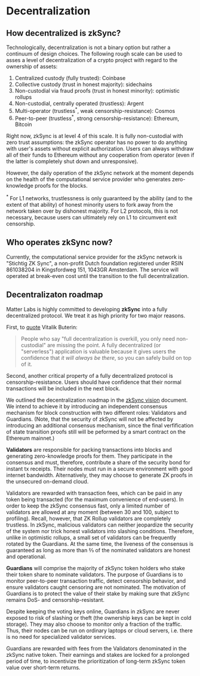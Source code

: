 #  Decentralization

## How decentralized is zkSync?

Technologically, decentralization is not a binary option but rather a continuum of design choices. The following rough scale can be used to asses a level of decentralization of a crypto project with regard to the ownership of assets:

1. Centralized custody (fully trusted): Coinbase
2. Collective custody (trust in honest majority): sidechains
3. Non-custodial via fraud proofs (trust in honest minority): optimistic rollups
4. Non-custodial, centrally operated (trustless): Argent
5. Multi-operator (trustless<sup>\*</sup>, weak censorship-resistance): Cosmos
6. Peer-to-peer (trustless<sup>\*</sup>, strong censorship-resistance): Ethereum, Bitcoin

Right now, zkSync is at level 4 of this scale. It is fully non-custodial with zero trust assumptions: the zkSync operator has no power to do anything with user's assets without explicit authorization. Users can always withdraw all of their funds to Ethereum without any cooperation from operator (even if the latter is completely shut down and unresponsive).

However, the daily operation of the zkSync network at the moment depends on the health of the computational service provider who generates zero-knowledge proofs for the blocks.

<span class="footnote"><sup>*</sup> For L1 networks, trustlessness is only guaranteed by the ability (and to the extent of that ability) of honest minority users to fork away from the network taken over by dishonest majority. For L2 protocols, this is not necessary, because users can ultimately rely on L1 to circumvent exit censorship.</span>

## Who operates zkSync now?

Currently, the computational service provider for the zkSync network is "Stichtig ZK Sync", a non-profit Dutch foundation registered under RSIN 861038204 in Kingsfordweg 151, 1043GR Amsterdam. The service will operated at break-even cost until the transition to the full decentralization.

## Decentralizaton roadmap

Matter Labs is highly committed to developing **zkSync** into a fully decentralized protocol. We treat it as high priority for two major reasons.

First, to [quote](https://twitter.com/VitalikButerin/status/1247607628668309507) Vitalik Buterin:

> People who say "full decentralization is overkill, you only need non-custodial" are missing the point. A fully decentralized (or "serverless") application is valuable because it gives users the confidence that *it will always be there*, so you can safely build on top of it.

Second, another critical property of a fully decentralized protocol is censorship-resistance. Users should have confidence that their normal transactions will be included in the next block.

We outlined the decentralization roadmap in the [zkSync vision](https://medium.com/matter-labs/introducing-zk-sync-the-missing-link-to-mass-adoption-of-ethereum-14c9cea83f58) document. We intend to achieve it by introducing an independent consensus mechanism for block construction with two different roles: Validators and Guardians. (Note, that the security of zkSync will not be affected by introducing an additional consensus mechanism, since the final verfification of state transition proofs still will be peformed by a smart contract on the Ethereum mainnet.)

**Validators** are responsible for packing transactions into blocks and generating zero-knowledge proofs for them. They participate in the consensus and must, therefore, contribute a share of the security bond for instant tx receipts. Their nodes must run in a secure environment with good internet bandwidth. Alternatively, they may choose to generate ZK proofs in the unsecured on-demand cloud.

Validators are rewarded with transaction fees, which can be paid in any token being transacted (for the maximum convenience of end-users).
In order to keep the zkSync consensus fast, only a limited number of validators are allowed at any moment (between 30 and 100, subject to profiling). Recall, however, that ZK Rollup validators are completely trustless. In zkSync, malicious validators can neither jeopardize the security of the system nor trick honest validators into slashing conditions. Therefore, unlike in optimistic rollups, a small set of validators can be frequently rotated by the Guardians. At the same time, the liveness of the consensus is guaranteed as long as more than ⅔ of the nominated validators are honest and operational.

**Guardians** will comprise the majority of zkSync token holders who stake their token share to nominate validators. The purpose of Guardians is to monitor peer-to-peer transaction traffic, detect censorship behavior, and ensure validators caught censoring are not nominated. The motivation of Guardians is to protect the value of their stake by making sure that zkSync remains DoS- and censorship-resistant.

Despite keeping the voting keys online, Guardians in zkSync are never exposed to risk of slashing or theft (the ownership keys can be kept in cold storage). They may also choose to monitor only a fraction of the traffic. Thus, their nodes can be run on ordinary laptops or cloud servers, i.e. there is no need for specialized validator services.

Guardians are rewarded with fees from the Validators denominated in the zkSync native token. Their earnings and stakes are locked for a prolonged period of time, to incentivize the prioritization of long-term zkSync token value over short-term returns.